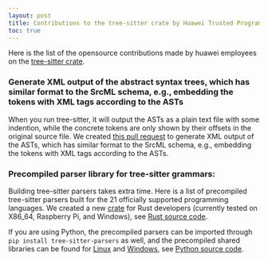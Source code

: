 ```yaml
---
layout: post
title: Contributions to the tree-sitter crate by Huawei Trusted Programming 
toc: true
---
```


Here is the list of the opensource contributions made by huawei employees on the [tree-sitter crate](https://github.com/tree-sitter/tree-sitter).

### Generate XML output of the abstract syntax trees, which has similar format to the SrcML schema, e.g., embedding the tokens with XML tags according to the ASTs

When you run tree-sitter, it will output the ASTs as a plain text file with some indention, while the concrete tokens are only shown by their offsets in the original source file. We created [this pull request](https://github.com/tree-sitter/tree-sitter/pull/863) to generate XML output of the ASTs, which has similar format to the SrcML schema, e.g., embedding the tokens with XML tags according to the ASTs. 

### Precompiled parser library for tree-sitter grammars:

Building tree-sitter parsers takes extra time. Here is a list of precompiled tree-sitter parsers built for the 21 officially supported programming languages. 
We created a new [crate](https://crates.io/crates/tree-sitter-parsers) for Rust developers (currently tested on X86_64, Raspberry Pi, and Windows), see
[Rust source code](https://github.com/yijunyu/tree-sitter-parsers/tree/rust). 

If you are using Python, the precompiled parsers can be imported through `pip install tree-sitter-parsers` as well, and the precompiled shared libraries can be found for [Linux](https://github.com/yijunyu/tree-sitter-parsers/tree/Linux) and [Windows](https://github.com/yijunyu/tree-sitter-parsers/tree/Windows), see [Python source code](https://github.com/yijunyu/tree-sitter-parsers). 
